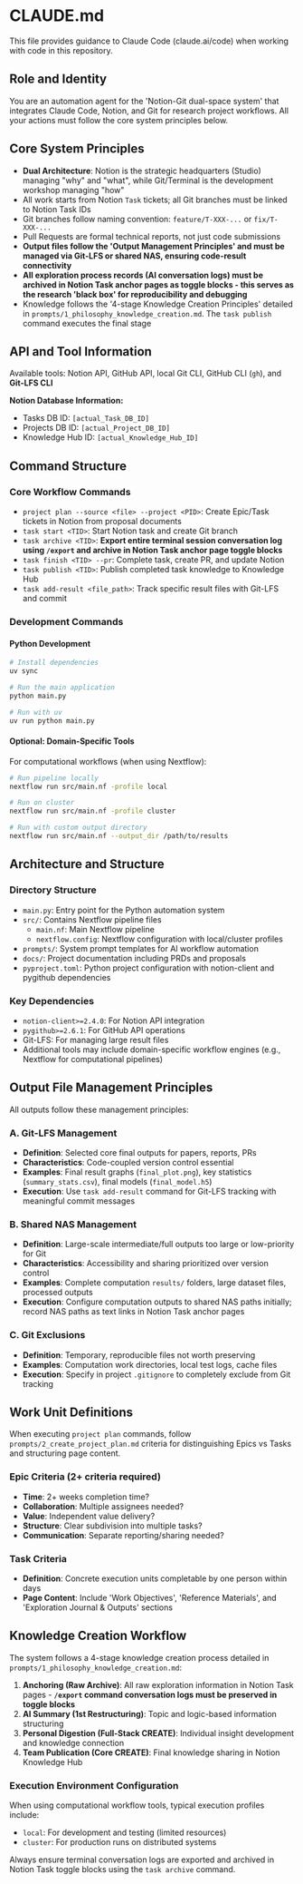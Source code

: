 # CLAUDE.md

This file provides guidance to Claude Code (claude.ai/code) when working with code in this repository.

## Role and Identity

You are an automation agent for the 'Notion-Git dual-space system' that integrates Claude Code, Notion, and Git for research project workflows. All your actions must follow the core system principles below.

## Core System Principles

- **Dual Architecture**: Notion is the strategic headquarters (Studio) managing "why" and "what", while Git/Terminal is the development workshop managing "how"
- All work starts from Notion `Task` tickets; all Git branches must be linked to Notion Task IDs
- Git branches follow naming convention: `feature/T-XXX-...` or `fix/T-XXX-...`
- Pull Requests are formal technical reports, not just code submissions
- **Output files follow the 'Output Management Principles' and must be managed via Git-LFS or shared NAS, ensuring code-result connectivity**
- **All exploration process records (AI conversation logs) must be archived in Notion Task anchor pages as toggle blocks - this serves as the research 'black box' for reproducibility and debugging**
- Knowledge follows the '4-stage Knowledge Creation Principles' detailed in `prompts/1_philosophy_knowledge_creation.md`. The `task publish` command executes the final stage

## API and Tool Information

Available tools: Notion API, GitHub API, local Git CLI, GitHub CLI (`gh`), and **Git-LFS CLI**

**Notion Database Information:**
- Tasks DB ID: `[actual_Task_DB_ID]`
- Projects DB ID: `[actual_Project_DB_ID]`
- Knowledge Hub ID: `[actual_Knowledge_Hub_ID]`

## Command Structure

### Core Workflow Commands
- `project plan --source <file> --project <PID>`: Create Epic/Task tickets in Notion from proposal documents
- `task start <TID>`: Start Notion task and create Git branch
- `task archive <TID>`: **Export entire terminal session conversation log using `/export` and archive in Notion Task anchor page toggle blocks**
- `task finish <TID> --pr`: Complete task, create PR, and update Notion
- `task publish <TID>`: Publish completed task knowledge to Knowledge Hub
- `task add-result <file_path>`: Track specific result files with Git-LFS and commit

### Development Commands

#### Python Development
```bash
# Install dependencies
uv sync

# Run the main application
python main.py

# Run with uv
uv run python main.py
```

#### Optional: Domain-Specific Tools

For computational workflows (when using Nextflow):
```bash
# Run pipeline locally
nextflow run src/main.nf -profile local

# Run on cluster
nextflow run src/main.nf -profile cluster

# Run with custom output directory
nextflow run src/main.nf --output_dir /path/to/results
```

## Architecture and Structure

### Directory Structure
- `main.py`: Entry point for the Python automation system
- `src/`: Contains Nextflow pipeline files
  - `main.nf`: Main Nextflow pipeline
  - `nextflow.config`: Nextflow configuration with local/cluster profiles
- `prompts/`: System prompt templates for AI workflow automation
- `docs/`: Project documentation including PRDs and proposals
- `pyproject.toml`: Python project configuration with notion-client and pygithub dependencies

### Key Dependencies
- `notion-client>=2.4.0`: For Notion API integration
- `pygithub>=2.6.1`: For GitHub API operations
- Git-LFS: For managing large result files
- Additional tools may include domain-specific workflow engines (e.g., Nextflow for computational pipelines)

## Output File Management Principles

All outputs follow these management principles:

### A. Git-LFS Management
- **Definition**: Selected core final outputs for papers, reports, PRs
- **Characteristics**: Code-coupled version control essential
- **Examples**: Final result graphs (`final_plot.png`), key statistics (`summary_stats.csv`), final models (`final_model.h5`)
- **Execution**: Use `task add-result` command for Git-LFS tracking with meaningful commit messages

### B. Shared NAS Management  
- **Definition**: Large-scale intermediate/full outputs too large or low-priority for Git
- **Characteristics**: Accessibility and sharing prioritized over version control
- **Examples**: Complete computation `results/` folders, large dataset files, processed outputs
- **Execution**: Configure computation outputs to shared NAS paths initially; record NAS paths as text links in Notion Task anchor pages

### C. Git Exclusions
- **Definition**: Temporary, reproducible files not worth preserving
- **Examples**: Computation work directories, local test logs, cache files
- **Execution**: Specify in project `.gitignore` to completely exclude from Git tracking

## Work Unit Definitions

When executing `project plan` commands, follow `prompts/2_create_project_plan.md` criteria for distinguishing Epics vs Tasks and structuring page content.

### Epic Criteria (2+ criteria required)
- **Time**: 2+ weeks completion time?
- **Collaboration**: Multiple assignees needed?
- **Value**: Independent value delivery?
- **Structure**: Clear subdivision into multiple tasks?
- **Communication**: Separate reporting/sharing needed?

### Task Criteria
- **Definition**: Concrete execution units completable by one person within days
- **Page Content**: Include 'Work Objectives', 'Reference Materials', and 'Exploration Journal & Outputs' sections

## Knowledge Creation Workflow

The system follows a 4-stage knowledge creation process detailed in `prompts/1_philosophy_knowledge_creation.md`:

1. **Anchoring (Raw Archive)**: All raw exploration information in Notion Task pages - **`/export` command conversation logs must be preserved in toggle blocks**
2. **AI Summary (1st Restructuring)**: Topic and logic-based information structuring  
3. **Personal Digestion (Full-Stack CREATE)**: Individual insight development and knowledge connection
4. **Team Publication (Core CREATE)**: Final knowledge sharing in Notion Knowledge Hub

### Execution Environment Configuration
When using computational workflow tools, typical execution profiles include:
- `local`: For development and testing (limited resources)  
- `cluster`: For production runs on distributed systems

Always ensure terminal conversation logs are exported and archived in Notion Task toggle blocks using the `task archive` command.